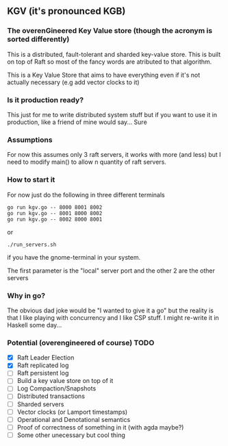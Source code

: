 ## KGV (it's pronounced KGB)

### The overenGineered Key Value store (though the acronym is sorted differently)
This is a distributed, fault-tolerant and sharded key-value store. This is built on top of Raft so most of the fancy words are atributed to that algorithm.



This is a Key Value Store that aims to have everything even if it's not actually necessary (e.g add vector clocks to it)

### Is it production ready?

This just for me to write distributed system stuff but if you want to use it in production, like a friend of mine would say... Sure

### Assumptions

For now this assumes only 3 raft servers, it works with more (and less) but I need to modify main() to allow n quantity of raft servers.

### How to start it
For now just do the following in three different terminals

```
go run kgv.go -- 8000 8001 8002
go run kgv.go -- 8001 8000 8002
go run kgv.go -- 8002 8000 8001
```
or

```
./run_servers.sh
```
if you have the gnome-terminal in your system.

The first parameter is the "local" server port and the other 2 are the other servers

### Why in go?

The obvious dad joke would be "I wanted to give it a go" but the reality is that I like playing with
concurrency and I like CSP stuff. I might re-write it in Haskell some day...

### Potential (overengineered of course) TODO

- [x] Raft Leader Election
- [x] Raft replicated log
- [ ] Raft persistent log
- [ ] Build a key value store on top of it
- [ ] Log Compaction/Snapshots
- [ ] Distributed transactions
- [ ] Sharded servers
- [ ] Vector clocks (or Lamport timestamps)
- [ ] Operational and Denotational semantics
- [ ] Proof of correctness of something in it (with agda maybe?)
- [ ] Some other unecessary but cool thing
